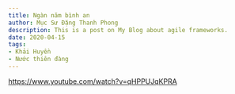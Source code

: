 ```yaml
---
title: Ngàn năm bình an
author: Mục Sư Đặng Thanh Phong
description: This is a post on My Blog about agile frameworks.
date: 2020-04-15
tags:
- Khải Huyền
- Nước thiên đàng
---
```


https://www.youtube.com/watch?v=qHPPUJqKPRA
